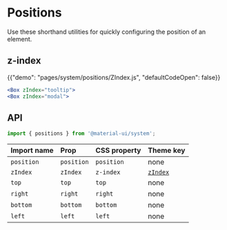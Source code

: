 # Positions

<p class="description">Use these shorthand utilities for quickly configuring the position of an element.</p>

## z-index

{{"demo": "pages/system/positions/ZIndex.js", "defaultCodeOpen": false}}

```jsx
<Box zIndex="tooltip">
<Box zIndex="modal">
```

## API

```js
import { positions } from '@material-ui/system';
```

| Import name | Prop | CSS property | Theme key |
|:------------|:-----|:-------------|:----------|
| `position` | `position` | `position` | none |
| `zIndex` | `zIndex` | `z-index` | [`zIndex`](/customization/default-theme/?expend-path=$.zIndex) |
| `top` | `top` | `top` | none |
| `right` | `right` | `right` | none |
| `bottom` | `bottom`| `bottom` | none |
| `left` | `left`| `left` | none |
